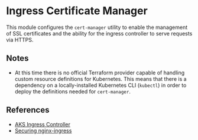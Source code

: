 # Ingress Certificate Manager

This module configures the `cert-manager` utility to enable the management of
SSL certificates and the ability for the ingress controller to serve requests
via HTTPS.

## Notes

- At this time there is no official Terraform provider capable of handling
  custom resource definitions for Kubernetes. This means that there is a
  dependency on a locally-installed Kubernetes CLI (`kubectl`) in order to
  deploy the definitions needed for `cert-manager`.

## References

- [AKS Ingress Controller](https://docs.microsoft.com/en-gb/azure/aks/ingress-static-ip)
- [Securing nginx-ingress](https://cert-manager.io/docs/tutorials/acme/ingress/)
